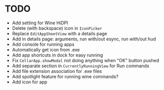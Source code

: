 # TODO

- Add setting for Wine HiDPI
- Delete (with backspace) icon in `IconPicker`
- Replace `EditAppSheetView` with a details page
- Add in details page: arguments, run with/out esync, run with/out hud
- Add console for running apps
- Automatically get icon from .exe
- Add app shortcuts in dock for easy running
- Fix `CellarApp.showModal` not doing anything when "OK" button pushed
- Add separate section in `CurrentlyRunningView` for Run commands
- Add file extension association for .exe files
- Add spotlight feature for running wine commands?
- Add icon for app
